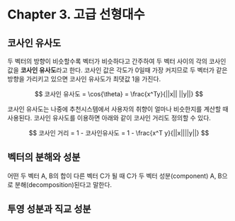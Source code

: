# Chapter 3. 고급 선형대수 


## 코사인 유사도

두 벡터의 방향이 비슷할수록 벡터가 비슷하다고 간주하여 두 벡터 사이의 각의 코사인 값을 **코사인 유사도**라고 한다. 코사인 값은 각도가 0일때 가장 커지므로 두 벡터가 같은 방향을 가리키고 있으면 코사인 유사도가 최댓값 1을 가진다.

$$ 코사인 유사도 = \cos{\theta} = \frac{x^Ty}{||x|| ||y||} $$

코사인 유사도는 나중에 추천시스템에서 사용자의 취향이 얼마나 비슷한지를 계산할 때 사용된다. 코사인 유사도를 이용하면 아래와 같이 코사인 거리도 정의할 수 있다.

$$ 코사인 거리 = 1 - 코사인유사도 = 1 - \frac{x^T y}{||x||||y||} $$


## 벡터의 분해와 성분

어떤 두 벡터 A, B의 합이 다른 벡터 C가 될 때 C가 두 벡터 성분(component) A, B으로 분해(decomposition)된다고 말한다. 

## 투영 성분과 직교 성분


